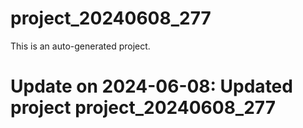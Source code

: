 # project_20240608_277

This is an auto-generated project.

# Update on 2024-06-08: Updated project project_20240608_277
